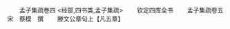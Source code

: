 <!-- { "loadSidebar": true } -->

　　孟子集疏巻四
<经部,四书类,孟子集疏>
　　钦定四库全书
　　孟子集疏卷五　　　　　宋　蔡模　撰
　　滕文公章句上【凡五章】
